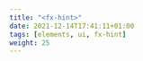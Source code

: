 ```yaml
---
title: "<fx-hint>"
date: 2021-12-14T17:41:11+01:00
tags: [elements, ui, fx-hint]
weight: 25
---
```

>


